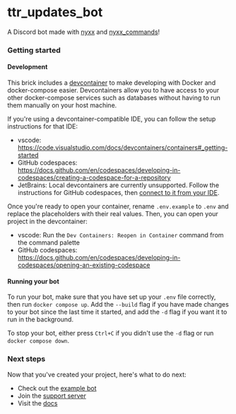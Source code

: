 # ttr_updates_bot

A Discord bot made with [nyxx](https://pub.dev/packages/nyxx) and [nyxx_commands](https://pub.dev/packages/nyxx_commands)!

### Getting started
#### Development
This brick includes a [devcontainer](https://code.visualstudio.com/docs/devcontainers/containers) to make developing with Docker and docker-compose easier. Devcontainers allow you to have access to your other docker-compose services such as databases without having to run them manually on your host machine.

If you're using a devcontainer-compatible IDE, you can follow the setup instructions for that IDE:
- vscode: https://code.visualstudio.com/docs/devcontainers/containers#_getting-started
- GitHub codespaces: https://docs.github.com/en/codespaces/developing-in-codespaces/creating-a-codespace-for-a-repository
- JetBrains: Local devcontainers are currently unsupported. Follow the instructions for GitHub codespaces, then [connect to it from your IDE](https://docs.github.com/en/codespaces/developing-in-codespaces/opening-an-existing-codespace?tool=jetbrains).

Once you're ready to open your container, rename `.env.example` to `.env` and replace the placeholders with their real values. Then, you can open your project in the devcontainer:
- vscode: Run the  `Dev Containers: Reopen in Container` command from the command palette
- GitHub codespaces: https://docs.github.com/en/codespaces/developing-in-codespaces/opening-an-existing-codespace

#### Running your bot
To run your bot, make sure that you have set up your `.env` file correctly, then run `docker compose up`. Add the `--build` flag if you have made changes to your bot since the last time it started, and add the `-d` flag if you want it to run in the background.

To stop your bot, either press `Ctrl+C` if you didn't use the `-d` flag or run `docker compose down`.

### Next steps

Now that you've created your project, here's what to do next:
- Check out the [example bot](https://github.com/nyxx-discord/running_on_dart)
- Join the [support server](https://discord.gg/nyxx)
- Visit the [docs](https://pub.dev/documentation/nyxx_commands/latest)

<!--
TODO: Describe your app here

You can describe how to run it, what it does or link to a support server.
-->

